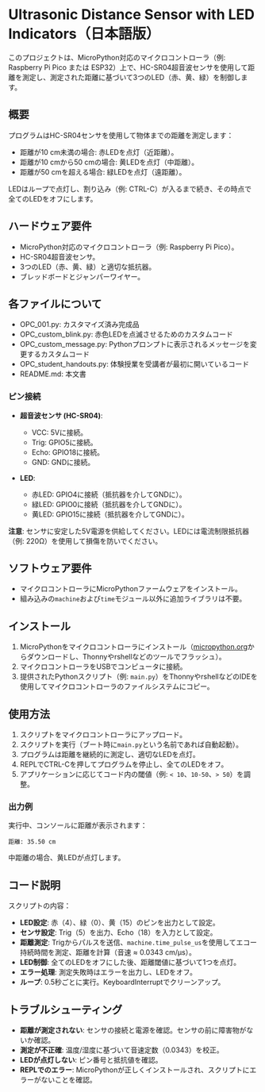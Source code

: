 # Ultrasonic Distance Sensor with LED Indicators（日本語版）

このプロジェクトは、MicroPython対応のマイクロコントローラ（例: Raspberry Pi Pico または ESP32）上で、HC-SR04超音波センサを使用して距離を測定し、測定された距離に基づいて3つのLED（赤、黄、緑）を制御します。

## 概要

プログラムはHC-SR04センサを使用して物体までの距離を測定します：
- 距離が10 cm未満の場合: 赤LEDを点灯（近距離）。
- 距離が10 cmから50 cmの場合: 黄LEDを点灯（中距離）。
- 距離が50 cmを超える場合: 緑LEDを点灯（遠距離）。

LEDはループで点灯し、割り込み（例: CTRL-C）が入るまで続き、その時点で全てのLEDをオフにします。

## ハードウェア要件

- MicroPython対応のマイクロコントローラ（例: Raspberry Pi Pico）。
- HC-SR04超音波センサ。
- 3つのLED（赤、黄、緑）と適切な抵抗器。
- ブレッドボードとジャンパーワイヤー。

## 各ファイルについて

- OPC_001.py: カスタマイズ済み完成品
- OPC_custom_blink.py: 赤色LEDを点滅させるためのカスタムコード
- OPC_custom_message.py: Pythonプロンプトに表示されるメッセージを変更するカスタムコード
- OPC_student_handouts.py: 体験授業を受講者が最初に開いているコード
- README.md: 本文書

### ピン接続

- **超音波センサ (HC-SR04)**:
  - VCC: 5Vに接続。
  - Trig: GPIO5に接続。
  - Echo: GPIO18に接続。
  - GND: GNDに接続。

- **LED**:
  - 赤LED: GPIO4に接続（抵抗器を介してGNDに）。
  - 緑LED: GPIO0に接続（抵抗器を介してGNDに）。
  - 黄LED: GPIO15に接続（抵抗器を介してGNDに）。

**注意**: センサに安定した5V電源を供給してください。LEDには電流制限抵抗器（例: 220Ω）を使用して損傷を防いでください。

## ソフトウェア要件

- マイクロコントローラにMicroPythonファームウェアをインストール。
- 組み込みの`machine`および`time`モジュール以外に追加ライブラリは不要。

## インストール

1. MicroPythonをマイクロコントローラにインストール（[micropython.org](https://micropython.org/)からダウンロードし、Thonnyやrshellなどのツールでフラッシュ）。
2. マイクロコントローラをUSBでコンピュータに接続。
3. 提供されたPythonスクリプト（例: `main.py`）をThonnyやrshellなどのIDEを使用してマイクロコントローラのファイルシステムにコピー。

## 使用方法

1. スクリプトをマイクロコントローラにアップロード。
2. スクリプトを実行（ブート時に`main.py`という名前であれば自動起動）。
3. プログラムは距離を継続的に測定し、適切なLEDを点灯。
4. REPLでCTRL-Cを押してプログラムを停止し、全てのLEDをオフ。
5. アプリケーションに応じてコード内の閾値（例: `< 10`、`10-50`、`> 50`）を調整。

### 出力例

実行中、コンソールに距離が表示されます：
```
距離: 35.50 cm
```
中距離の場合、黄LEDが点灯します。

## コード説明

スクリプトの内容：
- **LED設定**: 赤（4）、緑（0）、黄（15）のピンを出力として設定。
- **センサ設定**: Trig（5）を出力、Echo（18）を入力として設定。
- **距離測定**: Trigからパルスを送信、`machine.time_pulse_us`を使用してエコー持続時間を測定、距離を計算（音速 ≈ 0.0343 cm/µs）。
- **LED制御**: 全てのLEDをオフにした後、距離閾値に基づいて1つを点灯。
- **エラー処理**: 測定失敗時はエラーを出力し、LEDをオフ。
- **ループ**: 0.5秒ごとに実行。KeyboardInterruptでクリーンアップ。


## トラブルシューティング

- **距離が測定されない**: センサの接続と電源を確認。センサの前に障害物がないか確認。
- **測定が不正確**: 温度/湿度に基づいて音速定数（0.0343）を校正。
- **LEDが点灯しない**: ピン番号と抵抗値を確認。
- **REPLでのエラー**: MicroPythonが正しくインストールされ、スクリプトにエラーがないことを確認。
